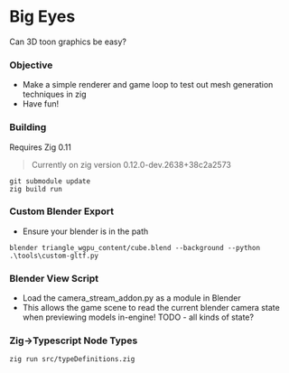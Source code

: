 # Big Eyes

Can 3D toon graphics be easy?

### Objective

* Make a simple renderer and game loop to test out mesh generation techniques in zig
* Have fun!

### Building

Requires Zig 0.11
> Currently on zig version 0.12.0-dev.2638+38c2a2573

```
git submodule update 
zig build run
```

### Custom Blender Export

* Ensure your blender is in the path
```
blender triangle_wgpu_content/cube.blend --background --python .\tools\custom-gltf.py
```

### Blender View Script

* Load the camera_stream_addon.py as a module in Blender
* This allows the game scene to read the current blender camera state when previewing models in-engine! TODO - all kinds of state?

### Zig->Typescript Node Types
`zig run src/typeDefinitions.zig`
